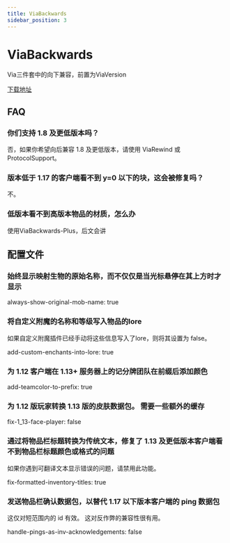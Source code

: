 ```yaml
---
title: ViaBackwards
sidebar_position: 3
---
```


# ViaBackwards

Via三件套中的向下兼容，前置为ViaVersion

[下载地址](https://ci.viaversion.com/view/ViaBackwards/job/ViaBackwards/)

## FAQ

### 你们支持 1.8 及更低版本吗？

否，如果你希望向后兼容 1.8 及更低版本，请使用 ViaRewind 或 ProtocolSupport。

### 版本低于 1.17 的客户端看不到 y=0 以下的块，这会被修复吗？

不。

### 低版本看不到高版本物品的材质，怎么办

使用ViaBackwards-Plus，后文会讲

## 配置文件

### 始终显示映射生物的原始名称，而不仅仅是当光标悬停在其上方时才显示

always-show-original-mob-name: true

### 将自定义附魔的名称和等级写入物品的lore

如果自定义附魔插件已经手动将这些信息写入了lore，则将其设置为 false。

add-custom-enchants-into-lore: true

### 为 1.12 客户端在 1.13+ 服务器上的记分牌团队在前缀后添加颜色

add-teamcolor-to-prefix: true

### 为 1.12 版玩家转换 1.13 版的皮肤数据包。 需要一些额外的缓存

fix-1_13-face-player: false

### 通过将物品栏标题转换为传统文本，修复了 1.13 及更低版本客户端看不到物品栏标题颜色或格式的问题

如果你遇到可翻译文本显示错误的问题，请禁用此功能。

fix-formatted-inventory-titles: true

### 发送物品栏确认数据包，以替代 1.17 以下版本客户端的 ping 数据包

这仅对短范围内的 id 有效。 这对反作弊的兼容性很有用。

handle-pings-as-inv-acknowledgements: false

